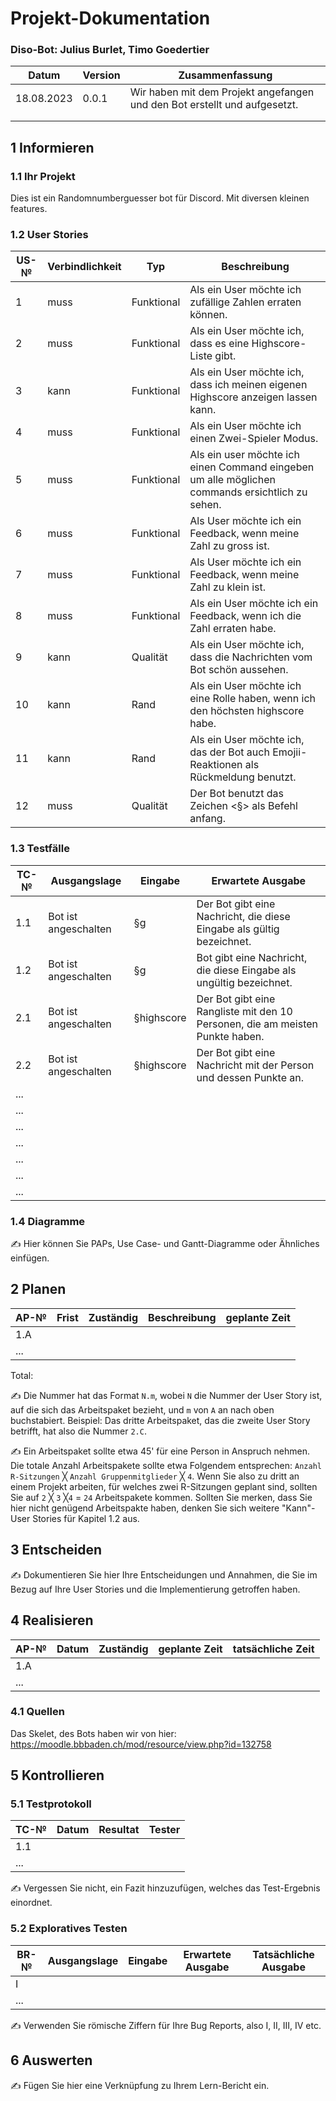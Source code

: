 # Projekt-Dokumentation

### Diso-Bot: Julius Burlet, Timo Goedertier

| Datum | Version | Zusammenfassung                                              |
| ----- | ------- | ------------------------------------------------------------ |
|18.08.2023|0.0.1| Wir haben mit dem Projekt angefangen und den Bot erstellt und aufgesetzt.|
||||
||||

## 1 Informieren

### 1.1 Ihr Projekt

Dies ist ein Randomnumberguesser bot für Discord. Mit diversen kleinen features.

### 1.2 User Stories

| US-№ | Verbindlichkeit | Typ  | Beschreibung                       |
| ---- | --------------- | ---- | ---------------------------------- |
| 1    |muss             |Funktional|Als ein User möchte ich zufällige Zahlen erraten können.|
| 2    |muss             |Funktional|Als ein User möchte ich, dass es eine Highscore-Liste gibt.|
| 3    |kann             |Funktional|Als ein User möchte ich, dass ich meinen eigenen Highscore anzeigen lassen kann.|
| 4    |muss             |Funktional|Als ein User möchte ich einen Zwei-Spieler Modus.|
| 5    |muss             |Funktional|Als ein user möchte ich einen Command eingeben um alle möglichen commands ersichtlich zu sehen.|
| 6    |muss             |Funktional|Als User möchte ich ein Feedback, wenn meine Zahl zu gross ist.|
| 7    |muss             |Funktional|Als User möchte ich ein Feedback, wenn meine Zahl zu klein ist.|
| 8    |muss             |Funktional|Als ein User möchte ich ein Feedback, wenn ich die Zahl erraten habe.|
| 9    |kann             |Qualität  |Als ein User möchte ich, dass die Nachrichten vom Bot schön aussehen.|
| 10   |kann             |Rand      |Als ein User möchte ich eine Rolle haben, wenn ich den höchsten highscore habe.|
| 11   |kann             |Rand      |Als ein User möchte ich, das der Bot auch Emojii-Reaktionen als Rückmeldung benutzt.|
| 12   |muss             |Qualität  |Der Bot benutzt das Zeichen <§> als Befehl anfang.|

### 1.3 Testfälle

| TC-№ | Ausgangslage | Eingabe | Erwartete Ausgabe |
| ---- | ------------ | ------- | ----------------- |
| 1.1  |Bot ist angeschalten|§g <random number>|Der Bot gibt eine Nachricht, die diese Eingabe als gültig bezeichnet.|
| 1.2  |Bot ist angeschalten|§g <random letter>|Bot gibt eine Nachricht, die diese Eingabe als ungültig bezeichnet.|
| 2.1  |Bot ist angeschalten|§highscore|Der Bot gibt eine Rangliste mit den 10 Personen, die am meisten Punkte haben.|
| 2.2  |Bot ist angeschalten|§highscore <username>|Der Bot gibt eine Nachricht mit der Person und dessen Punkte an.|
| ...  |              |         |                   |
| ...  |              |         |                   |
| ...  |              |         |                   |
| ...  |              |         |                   |
| ...  |              |         |                   |
| ...  |              |         |                   |
| ...  |              |         |                   |

### 1.4 Diagramme

✍️ Hier können Sie PAPs, Use Case- und Gantt-Diagramme oder Ähnliches einfügen.

## 2 Planen

| AP-№ | Frist | Zuständig | Beschreibung | geplante Zeit |
| ---- | ----- | --------- | ------------ | ------------- |
| 1.A  |       |           |              |               |
| ...  |       |           |              |               |

Total: 

✍️ Die Nummer hat das Format `N.m`, wobei `N` die Nummer der User Story ist, auf die sich das Arbeitspaket bezieht, und `m` von `A` an nach oben buchstabiert. Beispiel: Das dritte Arbeitspaket, das die zweite User Story betrifft, hat also die Nummer `2.C`.

✍️ Ein Arbeitspaket sollte etwa 45' für eine Person in Anspruch nehmen. Die totale Anzahl Arbeitspakete sollte etwa Folgendem entsprechen: `Anzahl R-Sitzungen` ╳ `Anzahl Gruppenmitglieder` ╳ `4`. Wenn Sie also zu dritt an einem Projekt arbeiten, für welches zwei R-Sitzungen geplant sind, sollten Sie auf `2` ╳ `3` ╳`4` = `24` Arbeitspakete kommen. Sollten Sie merken, dass Sie hier nicht genügend Arbeitspakte haben, denken Sie sich weitere "Kann"-User Stories für Kapitel 1.2 aus.

## 3 Entscheiden

✍️ Dokumentieren Sie hier Ihre Entscheidungen und Annahmen, die Sie im Bezug auf Ihre User Stories und die Implementierung getroffen haben.

## 4 Realisieren

| AP-№ | Datum | Zuständig | geplante Zeit | tatsächliche Zeit |
| ---- | ----- | --------- | ------------- | ----------------- |
| 1.A  |       |           |               |                   |
| ...  |       |           |               |                   |

### 4.1 Quellen

Das Skelet, des Bots haben wir von hier: https://moodle.bbbaden.ch/mod/resource/view.php?id=132758

## 5 Kontrollieren

### 5.1 Testprotokoll

| TC-№ | Datum | Resultat | Tester |
| ---- | ----- | -------- | ------ |
| 1.1  |       |          |        |
| ...  |       |          |        |

✍️ Vergessen Sie nicht, ein Fazit hinzuzufügen, welches das Test-Ergebnis einordnet.

### 5.2 Exploratives Testen

| BR-№ | Ausgangslage | Eingabe | Erwartete Ausgabe | Tatsächliche Ausgabe |
| ---- | ------------ | ------- | ----------------- | -------------------- |
| I    |              |         |                   |                      |
| ...  |              |         |                   |                      |

✍️ Verwenden Sie römische Ziffern für Ihre Bug Reports, also I, II, III, IV etc.

## 6 Auswerten

✍️ Fügen Sie hier eine Verknüpfung zu Ihrem Lern-Bericht ein.
